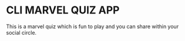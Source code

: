 # CLI MARVEL QUIZ APP

This is a marvel quiz which is fun to play and you can share within your social circle.